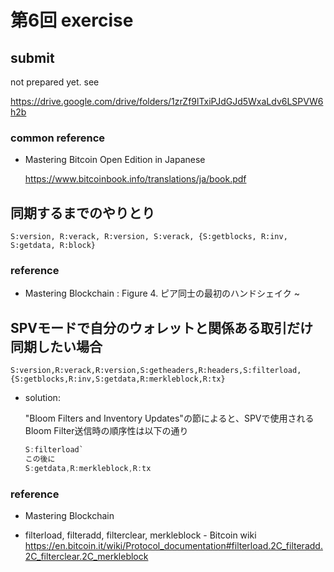 # 第6回 exercise

## submit

not prepared yet. see

<https://drive.google.com/drive/folders/1zrZf9lTxiPJdGJd5WxaLdv6LSPVW6h2b>

### common reference

- Mastering Bitcoin Open Edition in Japanese

    <https://www.bitcoinbook.info/translations/ja/book.pdf>

## 同期するまでのやりとり

`S:version, R:verack, R:version, S:verack,
{S:getblocks, R:inv, S:getdata, R:block}`

### reference

- Mastering Blockchain : Figure 4. ピア同士の最初のハンドシェイク ~

## SPVモードで自分のウォレットと関係ある取引だけ同期したい場合

`S:version,R:verack,R:version,S:getheaders,R:headers,S:filterload,{S:getblocks,R:inv,S:getdata,R:merkleblock,R:tx}`

- solution:

    "Bloom Filters and Inventory Updates"の節によると、SPVで使用されるBloom Filter送信時の順序性は以下の通り

    ```C
    S:filterload`
    この後に
    S:getdata,R:merkleblock,R:tx
    ```

### reference

- Mastering Blockchain

- filterload, filteradd, filterclear, merkleblock - Bitcoin wiki
    <https://en.bitcoin.it/wiki/Protocol_documentation#filterload.2C_filteradd.2C_filterclear.2C_merkleblock>

